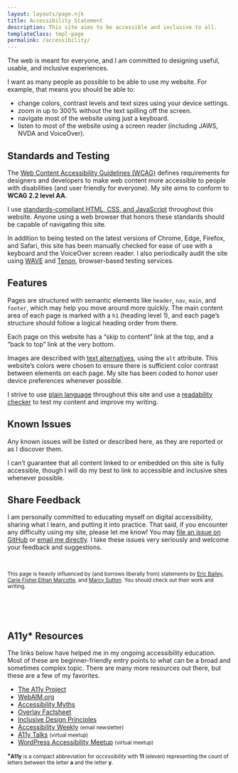 ```yaml
---
layout: layouts/page.njk
title: Accessibility Statement
description: This site aims to be accessible and inclusive to all.
templateClass: tmpl-page
permalink: /accessibility/
---
```

The web is meant for everyone, and I am committed to designing useful, usable, and inclusive experiences.

I want as many people as possible to be able to use my website. For example, that means you should be able to:

* change colors, contrast levels and text sizes using your device settings.
* zoom in up to 300% without the text spilling off the screen.
* navigate most of the website using just a keyboard.
* listen to most of the website using a screen reader (including JAWS, NVDA and VoiceOver).


## Standards and Testing
The [Web Content Accessibility Guidelines (WCAG)](https://www.w3.org/WAI/standards-guidelines/wcag/) defines requirements for designers and developers to make web content more accessible to people with disabilities (and user friendly for everyone). My site aims to conform to **WCAG 2.2 level AA**.

I use [standards-compliant HTML, CSS, and JavaScript](https://www.w3.org/standards/) throughout this website. Anyone using a web browser that honors these standards should be capable of navigating this site. 

In addition to being tested on the latest versions of Chrome, Edge, Firefox, and Safari, this site has been manually checked for ease of use with a keyboard and the VoiceOver screen reader. I also periodically audit the site using [WAVE](https://wave.webaim.org) and [Tenon](https://tenon.io/), browser-based testing services. 

## Features

Pages are structured with semantic elements like <code>header</code>, <code>nav</code>, <code>main</code>, and <code>footer</code>, which may help you move around more quickly. The main content area of each page is marked with a <code>h1</code> (heading level 1), and each page’s structure should follow a logical heading order from there. 

Each page on this website has a “skip to content” link at the top, and a “back to top” link at the very bottom.

Images are described with [text alternatives](https://www.a11yproject.com/posts/alt-text/), using the <code>alt</code> attribute. This website’s colors were chosen to ensure there is sufficient color contrast between elements on each page. My site has been coded to honor user device preferences whenever possible.

I strive to use [plain language](https://www.plainlanguage.gov/about/definitions/) throughout this site and use a [readability checker](https://readabilityformulas.com/free-readability-formula-tests.php) to test my content and improve my writing.

## Known Issues
Any known issues will be listed or described here, as they are reported or as I discover them. 

I can’t guarantee that all content linked to or embedded on this site is fully accessible, though I will do my best to link to accessible and inclusive sites whenever possible.

## Share Feedback
I am personally committed to educating myself on digital accessibility, sharing what I learn, and putting it into practice. That said, if you encounter any difficulty using my site, please let me know! You may [file an issue on GitHub](https://github.com/nsmsn/nicksimsondotcom/issues) or <a href="mailto:nick@nicksimson.com">email me directly</a>. I take these issues very seriously and welcome your feedback and suggestions.

&nbsp;

<small>This page is heavily influenced by (and borrows liberally from) statements by [Eric Bailey](https://ericwbailey.design/accessibility-statement/), [Carie Fisher](https://cariefisher.com/accessibility/),[Ethan Marcotte](https://ethanmarcotte.com/accessibility/), and [Marcy Sutton](https://marcysutton.com/accessibility). You should check out their work and writing.</small>

&nbsp;

&nbsp;

## A11y* Resources

The links below have helped me in my ongoing accessibility education. Most of these are beginner-friendly entry points to what can be a broad and sometimes complex topic. There are many more resources out there, but these are a few of my favorites.

* [The A11y Project](https://www.a11yproject.com/)
* [WebAIM.org](https://webaim.org/)
* [Accessibility Myths](https://a11ymyths.com/)
* [Overlay Factsheet](https://overlayfactsheet.com/)
* [Inclusive Design Principles](https://inclusivedesignprinciples.org/) 
* [Accessibility Weekly](https://a11yweekly.com/) <small>(email newsletter)</small>
* [A11y Talks](https://a11ytalks.com/) <small>(virtual meetup)</small>
* [WordPress Accessibility Meetup](https://equalizedigital.com/wordpress-accessibility-meetup/) <small>(virtual meetup)</small>


*<small><strong>A11y</strong> is a compact abbreviation for <em>accessibility</em> with **11** (eleven) representing the count of letters between the letter **a** and the letter **y**.</small>